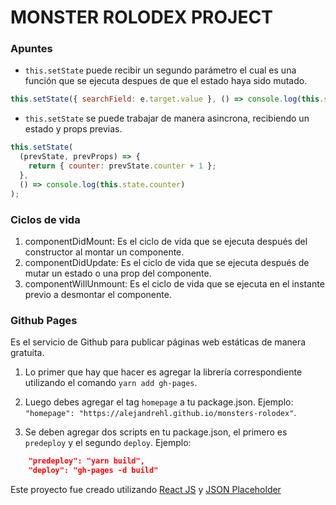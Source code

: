 # MONSTER ROLODEX PROJECT

### Apuntes

- `this.setState` puede recibir un segundo parámetro el cual es una función que se ejecuta despues de que el estado haya sido mutado.

```javascript
this.setState({ searchField: e.target.value }, () => console.log(this.state));
```

- `this.setState` se puede trabajar de manera asincrona, recibiendo un estado y props previas.

```javascript
this.setState(
  (prevState, prevProps) => {
    return { counter: prevState.counter + 1 };
  },
  () => console.log(this.state.counter)
);
```

### Ciclos de vida

1. componentDidMount: Es el ciclo de vida que se ejecuta después del constructor al montar un componente.
2. componentDidUpdate: Es el ciclo de vida que se ejecuta después de mutar un estado o una prop del componente.
3. componentWillUnmount: Es el ciclo de vida que se ejecuta en el instante previo a desmontar el componente.

### Github Pages

Es el servicio de Github para publicar páginas web estáticas de manera gratuita.

1. Lo primer que hay que hacer es agregar la librería correspondiente utilizando el comando `yarn add gh-pages`.

2. Luego debes agregar el tag `homepage` a tu package.json. Ejemplo: `"homepage": "https://alejandrehl.github.io/monsters-rolodex"`.

3. Se deben agregar dos scripts en tu package.json, el primero es `predeploy` y el segundo `deploy`. Ejemplo:

```json
    "predeploy": "yarn build",
    "deploy": "gh-pages -d build"
```

Este proyecto fue creado utilizando [React JS](https://reactjs.org/) y [JSON Placeholder](https://jsonplaceholder.typicode.com/)
